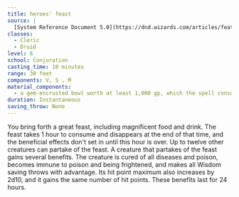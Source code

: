 ```yaml
---
title: heroes' feast
source: |
  [System Reference Document 5.0](https://dnd.wizards.com/articles/features/systems-reference-document-srd)
classes:
  - Cleric
  - Druid
level: 6
school: Conjuration
casting_time: 10 minutes
range: 30 feet
components: V, S , M
material_components:
  - a gem-encrusted bowl worth at least 1,000 gp, which the spell consumes
duration: Instantaneous
saving_throw: None
---
```


You bring forth a great feast, including magnificent food and drink. The feast takes 1 hour to consume and disappears at the end of that time, and the beneficial effects don't set in until this hour is over. Up to twelve other creatures can partake of the feast. A creature that partakes of the feast gains several benefits. The creature is cured of all diseases and poison, becomes immune to poison and being frightened, and makes all Wisdom saving throws with advantage. Its hit point maximum also increases by 2d10, and it gains the same number of hit points. These benefits last for 24 hours.
